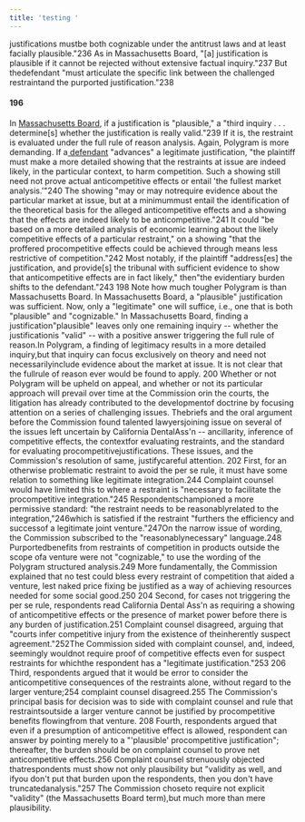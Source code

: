 ```yaml
---
title: 'testing '
---
```


justifications mustbe both cognizable under the antitrust laws and at least facially plausible."236 As in Massachusetts Board, "[a] justification is plausible if it cannot be rejected without extensive factual inquiry."237 But thedefendant "must articulate the specific link between the challenged restraintand the purported justification."238
<h4> 196</h4>

In [Massachusetts Board](www.yahoo.com), if a justification is "plausible," a "third inquiry . . . determine[s] whether the justification is really valid."239 If it is, the restraint is evaluated under the full rule of reason analysis. Again, Polygram is more demanding. If a<a href="test.com"> defendant</a> "advances" a legitimate justification, "the plaintiff must make a more detailed showing that the restraints at issue are indeed likely, in the particular context, to harm competition. Such a showing still need not prove actual anticompetitive effects or entail 'the fullest market analysis.'"240 The showing "may or may notrequire evidence about the particular market at issue, but at a minimummust entail the identification of the theoretical basis for the alleged anticompetitive effects and a showing that the effects are indeed likely to be anticompetitive."241 It could "be based on a more detailed analysis of economic learning about the likely competitive effects of a particular restraint," on a showing "that the proffered procompetitive effects could be achieved through means less restrictive of competition."242 Most notably, if the plaintiff "address[es] the justification, and provide[s] the tribunal with sufficient evidence to show that anticompetitive effects are in fact likely," then"the evidentiary burden shifts to the defendant."243
198
Note how much tougher Polygram is than Massachusetts Board. In Massachusetts Board, a "plausible" justification was sufficient. Now, only a "legitimate" one will suffice, i.e., one that is both "plausible" and "cognizable." In Massachusetts Board, finding a justification"plausible" leaves only one remaining inquiry -- whether the justificationis "valid" -- with a positive answer triggering the full rule of reason.In Polygram, a finding of legitimacy results in a more detailed inquiry,but that inquiry can focus exclusively on theory and need not necessarilyinclude evidence about the market at issue. It is not clear that the fullrule of reason ever would be found to apply.
200
Whether or not Polygram will be upheld on appeal, and whether or not its particular approach will prevail over time at the Commission orin the courts, the litigation has already contributed to the developmentof doctrine by focusing attention on a series of challenging issues. Thebriefs and the oral argument before the Commission found talented lawyersjoining issue on several of the issues left uncertain by California DentalAss'n -- ancillarity, inference of competitive effects, the contextfor evaluating restraints, and the standard for evaluating procompetitivejustifications. These issues, and the Commission's resolution of same, justifycareful attention.
202
First, for an otherwise problematic restraint to avoid the per se rule, it must have some relation to something like legitimate integration.244 Complaint counsel would have limited this to where a restraint is "necessary to facilitate the procompetitive integration."245 Respondentschampioned a more permissive standard: "the restraint needs to be reasonablyrelated to the integration,"246which is satisfied if the restraint "furthers the efficiency and successof a legitimate joint venture."247On the narrow issue of wording, the Commission subscribed to the "reasonablynecessary" language.248 Purportedbenefits from restraints of competition in products outside the scope ofa venture were not "cognizable," to use the wording of the Polygram structured analysis.249 More fundamentally, the Commission explained that no test could bless every restraint of competition that aided a venture, lest naked price fixing be justified as a way of achieving resources needed for some social good.250
204
Second, for cases not triggering the per se rule, respondents read California Dental Ass'n as requiring a showing of anticompetitive effects or the presence of market power before there is any burden of justification.251 Complaint counsel disagreed, arguing that "courts infer competitive injury from the existence of theinherently suspect agreement."252The Commission sided with complaint counsel, and, indeed, seemingly wouldnot require proof of competitive effects even for suspect restraints for whichthe respondent has a "legitimate justification."253
206
Third, respondents argued that it would be error to consider the anticompetitive consequences of the restraints alone, without regard to the larger venture;254 complaint counsel disagreed.255 The Commission's principal basis for decision was to side with complaint counsel and rule that restraintsoutside a larger venture cannot be justified by procompetitive benefits flowingfrom that venture.
208
Fourth, respondents argued that even if a presumption of anticompetitive effect is allowed, respondent can answer by pointing merely to a "'plausible' procompetitive justification"; thereafter, the burden should be on complaint counsel to prove net anticompetitive effects.256 Complaint counsel strenuously objected thatrespondents must show not only plausibility but "validity as well, and ifyou don't put that burden upon the respondents, then you don't have truncatedanalysis."257 The Commission choseto require not explicit "validity" (the Massachusetts Board term),but much more than mere plausibility.